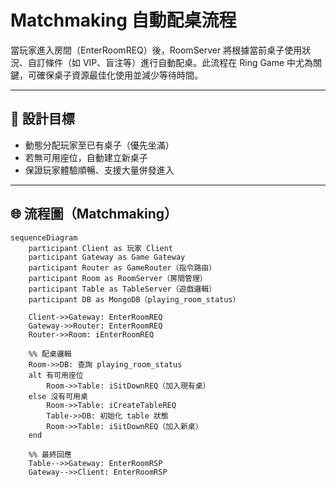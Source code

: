 # Matchmaking 自動配桌流程

當玩家進入房間（EnterRoomREQ）後，RoomServer 將根據當前桌子使用狀況、自訂條件（如 VIP、盲注等）進行自動配桌。此流程在 Ring Game 中尤為關鍵，可確保桌子資源最佳化使用並減少等待時間。

---

## 🎯 設計目標

- 動態分配玩家至已有桌子（優先坐滿）
- 若無可用座位，自動建立新桌子
- 保證玩家體驗順暢、支援大量併發進入

---

## 🌐 流程圖（Matchmaking）

```mermaid
sequenceDiagram
    participant Client as 玩家 Client
    participant Gateway as Game Gateway
    participant Router as GameRouter（指令路由）
    participant Room as RoomServer（房間管理）
    participant Table as TableServer（遊戲邏輯）
    participant DB as MongoDB（playing_room_status）

    Client->>Gateway: EnterRoomREQ
    Gateway->>Router: EnterRoomREQ
    Router->>Room: iEnterRoomREQ

    %% 配桌邏輯
    Room->>DB: 查詢 playing_room_status
    alt 有可用座位
        Room->>Table: iSitDownREQ（加入現有桌）
    else 沒有可用桌
        Room->>Table: iCreateTableREQ
        Table->>DB: 初始化 table 狀態
        Room->>Table: iSitDownREQ（加入新桌）
    end

    %% 最終回應
    Table-->>Gateway: EnterRoomRSP
    Gateway-->>Client: EnterRoomRSP
```